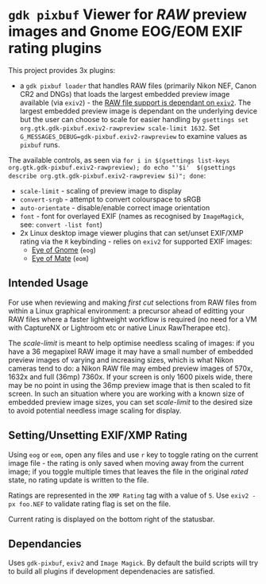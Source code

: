 # `gdk pixbuf` Viewer for _RAW_ preview images and Gnome EOG/EOM EXIF rating plugins

This project provides 3x plugins:
* a `gdk pixbuf loader` that handles RAW files (primarily Nikon NEF, Canon CR2 and DNGs) that loads the largest embedded preview image available (via `exiv2`) - the [RAW file support is dependant on `exiv2`](https://dev.exiv2.org/projects/exiv2/wiki/Supported_image_formats).  The largest embedded preview image is dependant on the underlying device but the user can choose to scale for easier handling by `gsettings set org.gtk.gdk-pixbuf.exiv2-rawpreview scale-limit 1632`.  Set `G_MESSAGES_DEBUG=gdk-pixbuf.exiv2-rawpreview` to examine values as `pixbuf` runs.

The available controls, as seen via `for i in $(gsettings list-keys org.gtk.gdk-pixbuf.exiv2-rawpreview); do echo "'$i'  $(gsettings describe org.gtk.gdk-pixbuf.exiv2-rawpreview $i)"; done`:
  * `scale-limit` - scaling of preview image to display
  * `convert-srgb` - attempt to convert colourspace to sRGB
  * `auto-orientate` - disable/enable correct image orientation
  * `font` - font for overlayed EXIF (names as recognised by `ImageMagick`, see: `convert -list font`)
* 2x Linux desktop image viewer plugins that can set/unset EXIF/XMP rating via the `R` keybinding - relies on `exiv2` for supported EXIF images:
  * [Eye of Gnome](https://wiki.gnome.org/Apps/EyeOfGnome) (`eog`) 
  * [Eye of Mate](https://wiki.mate-desktop.org/mate-desktop/applications/eom/) (`eom`) 

## Intended Usage
For use when reviewing and making _first cut_ selections from RAW files from within a Linux graphical environment: a precursor ahead of editting your RAW files where a faster lightweight workflow is required (no need for a VM with CaptureNX or Lightroom etc or native Linux RawTherapee etc).

The _scale-limit_ is meant to help optimise needless scaling of images: if you have a 36 megapixel RAW image it may have a small number of embedded preview images of varying and increasing sizes, which is what Nikon cameras tend to do: a Nikon RAW file may embed preview images of 570x, 1632x and full (36mp) 7360x. If your screen is only 1600 pixels wide, there may be no point in using the 36mp preview image that is then scaled to fit screen.  In such an situation where you are working with a known size of embedded preview image sizes, you can set _scale-limit_ to the desired size to avoid potential needless image scaling for display.

## Setting/Unsetting EXIF/XMP Rating
Using `eog` or `eom`, open any files and use `r` key to toggle rating on the current image file - the rating is only saved when moving away from the current image;  if you toggle multiple times that leaves the file in the original _rated_ state, no rating update is written to the file.

Ratings are represented in the `XMP Rating` tag with a value of `5`.  Use `exiv2 -px foo.NEF` to validate rating flag is set on the file.

Current rating is displayed on the bottom right of the statusbar.

## Dependancies
Uses `gdk-pixbuf`, `exiv2` and `Image Magick`.  By default the build scripts will try to build all plugins if development dependenacies are satisfied.
